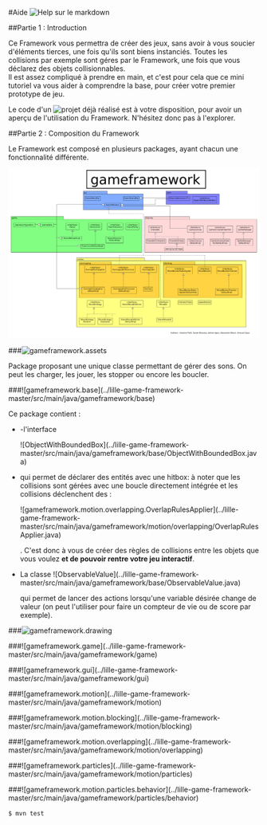 #Aide
![Help sur le markdown](https://openclassrooms.com/courses/redigez-en-markdown)

##Partie 1 : Introduction

Ce Framework vous permettra de créer des jeux, sans avoir à vous soucier d'éléments tierces, une fois qu'ils sont biens instanciés. Toutes les collisions par exemple sont géres par le Framework, une fois que vous déclarez des objets collisionnables.
<br/>
Il est assez compliqué à prendre en main, et c'est pour cela que ce mini tutoriel va vous aider à comprendre la base, pour créer votre premier prototype de jeu.

Le code d'un ![projet déjà réalisé](https://github.com/arnaudcoj/l3s6_opendev_baladeva) est à votre disposition, pour avoir un aperçu de l'utilisation du Framework. N'hésitez donc pas à l'explorer.


##Partie 2 : Composition du Framework

Le Framework est composé en plusieurs packages, ayant chacun une fonctionnalité différente.


![Schéma du Framework](gameframework.png)

###![gameframework.assets](../lille-game-framework-master/src/main/java/gameframework/assets)

<p>
Package proposant une unique classe permettant de gérer des sons. On peut les charger, les jouer, les stopper ou encore les boucler.
</p>
###![gameframework.base](../lille-game-framework-master/src/main/java/gameframework/base)

<p>
Ce package contient : <ul><li>-l'interface </p></li>![ObjectWithBoundedBox](../lille-game-framework-master/src/main/java/gameframework/base/ObjectWithBoundedBox.java)<li><p>
 qui permet de déclarer des entités avec une hitbox: à noter que les collisions sont gérées avec une boucle directement intégrée et les collisions déclenchent des  :</p>![gameframework.motion.overlapping.OverlapRulesApplier](../lille-game-framework-master/src/main/java/gameframework/motion/overlapping/OverlapRulesApplier.java)<p>. C'est donc à vous de créer des règles de collisions entre les objets que vous voulez <strong>et de pouvoir rentre  votre jeu interactif</strong>.
</li>
<li>La classe </inkp>![ObservableValue](../lille-game-framework-master/src/main/java/gameframework/base/ObservableValue.java)<p> qui permet de lancer des actions lorsqu'une variable désirée change de valeur (on peut l'utiliser pour faire un compteur de vie ou de score par exemple).
</li>
</ul>
</p>

###![gameframework.drawing](../lille-game-framework-master/src/main/java/gameframework/drawing)

<p>

</p>
###![gameframework.game](../lille-game-framework-master/src/main/java/gameframework/game)

<p>

</p>
###![gameframework.gui](../lille-game-framework-master/src/main/java/gameframework/gui)

<p>

</p>
###![gameframework.motion](../lille-game-framework-master/src/main/java/gameframework/motion)

<p>

</p>
###![gameframework.motion.blocking](../lille-game-framework-master/src/main/java/gameframework/motion/blocking)

<p>

</p>
###![gameframework.motion.overlapping](../lille-game-framework-master/src/main/java/gameframework/motion/overlapping)

<p>

</p>
###![gameframework.particles](../lille-game-framework-master/src/main/java/gameframework/motion/particles)

<p>

</p>
###![gameframework.motion.particles.behavior](../lille-game-framework-master/src/main/java/gameframework/particles/behavior)

<p>

</p>







```bash
$ mvn test
```
